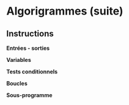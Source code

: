 Algorigrammes (suite)
=====================

Instructions
------------

__Entrées - sorties__

__Variables__

__Tests conditionnels__

__Boucles__

__Sous-programme__
